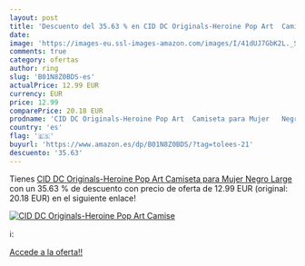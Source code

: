 ```yaml
---
layout: post
title: 'Descuento del 35.63 % en CID DC Originals-Heroine Pop Art  Camise'
date: 
image: 'https://images-eu.ssl-images-amazon.com/images/I/41dUJ7GbK2L._SL200_.jpg'
comments: true
category: ofertas
author: ring
slug: 'B01N8Z0BDS-es'
actualPrice: 12.99 EUR
currency: EUR
price: 12.99
comparePrice: 20.18 EUR
prodname: 'CID DC Originals-Heroine Pop Art  Camiseta para Mujer   Negro   Large'
country: 'es'
flag: '🇪🇸'
buyurl: 'https://www.amazon.es/dp/B01N8Z0BDS/?tag=tolees-21'
descuento: '35.63'
---
```


Tienes [CID DC Originals-Heroine Pop Art  Camiseta para Mujer   Negro   Large](https://www.amazon.es/dp/B01N8Z0BDS/?tag=tolees-21) con un 35.63 % de descuento con precio de oferta de 12.99 EUR (original: 20.18 EUR) en el siguiente enlace!

[![CID DC Originals-Heroine Pop Art  Camise](https://images-eu.ssl-images-amazon.com/images/I/41dUJ7GbK2L._SL200_.jpg)](https://www.amazon.es/dp/B01N8Z0BDS/?tag=tolees-21)

ℹ️:


[Accede a la oferta!!](https://www.amazon.es/dp/B01N8Z0BDS/?tag=tolees-21)
